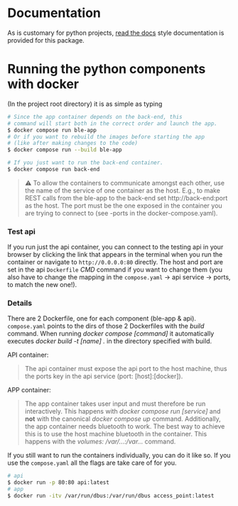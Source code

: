 # Documentation

As is customary for python projects, [read the docs](https://about.readthedocs.com/?ref=readthedocs.com)
style documentation is provided for this package.

# Running the python components with docker

(In the project root directory) it is as simple as typing

```bash
# Since the app container depends on the back-end, this
# command will start both in the correct order and launch the app.
$ docker compose run ble-app
# Or if you want to rebuild the images before starting the app
# (like after making changes to the code)
$ docker compose run --build ble-app

# If you just want to run the back-end container.
$ docker compose run back-end
```

> :warning:
> To allow the containers to communicate amongst each other, use the name
> of the service of one container as the host. E.g., to make REST calls from
> the ble-app to the back-end set http://back-end:port as the host. The port
> must be the one exposed in the container you are trying to connect to
> (see -ports in the docker-compose.yaml).

### Test api

If you run just the api container, you can connect to the testing api in your browser
by clicking the link that appears in the terminal
when you run the container or navigate to `http://0.0.0.0:80` directly.
The host and port are set in the api `Dockerfile` *CMD* command if you want to change them (you also
have to change the mapping in the `compose.yaml` -> api service -> ports, to match the new one!).

### Details

There are 2 Dockerfile, one for each component (ble-app & api).
`compose.yaml` points to the dirs of those 2 Dockerfiles with the *build* command.
When running *docker compose [command]* it automatically executes *docker build -t [name] .*
in the directory specified with build.

API container:
> The api container must expose the api port to the host machine, thus the ports key in the api
> service (port: [host]:[docker]).

APP container:
> The app container takes user input and must therefore be run interactively. This happens with
> *docker compose run [service]* and **not** with the canonical *docker compose up* command.
> Additionally, the app container needs bluetooth to work. The best way to achieve this is to use
> the host machine bluetooth in the container. This happens with the *volumes: /var/...:/var...* command.


If you still want to run the containers individually, you can do it like so. If you use the `compose.yaml`
all the flags are take care of for you.

```bash
# api
$ docker run -p 80:80 api:latest
# app
$ docker run -itv /var/run/dbus:/var/run/dbus access_point:latest
```
